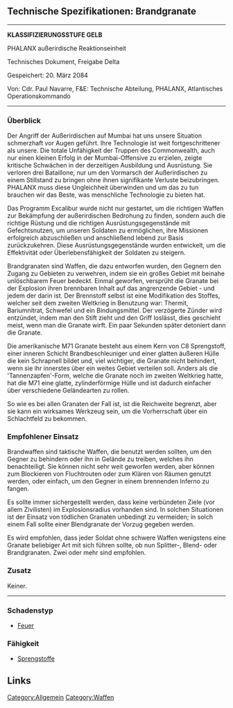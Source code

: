 ## Technische Spezifikationen: Brandgranate

------------------------------------------------------------------------

**KLASSIFIZIERUNGSSTUFE GELB**

PHALANX außerirdische Reaktionseinheit

Technisches Dokument, Freigabe Delta

Gespeichert: 20. März 2084

Von: Cdr. Paul Navarre, F&E: Technische Abteilung, PHALANX, Atlantisches
Operationskommando

------------------------------------------------------------------------

### Überblick

Der Angriff der Außerirdischen auf Mumbai hat uns unsere Situation
schmerzhaft vor Augen geführt. Ihre Technologie ist weit
fortgeschrittener als unsere. Die totale Unfähigkeit der Truppen des
Commonwealth, auch nur einen kleinen Erfolg in der Mumbai-Offensive zu
erzielen, zeigte kritische Schwächen in der derzeitigen Ausbildung und
Ausrüstung. Sie verloren drei Bataillone, nur um den Vormarsch der
Außerirdischen zu einem Stillstand zu bringen ohne ihnen signifikante
Verluste beizubringen. PHALANX muss diese Ungleichheit überwinden und um
das zu tun brauchen wir das Beste, was menschliche Technologie zu bieten
hat.

Das Programm Excalibur wurde nicht nur gestartet, um die richtigen
Waffen zur Bekämpfung der außerirdischen Bedrohung zu finden, sondern
auch die richtige Rüstung und die richtigen Ausrüstungsgegenstände mit
Gefechtsnutzen, um unseren Soldaten zu ermöglichen, ihre Missionen
erfolgreich abzuschließen und anschließend lebend zur Basis
zurückzukehren. Diese Ausrüstungsgegenstände wurden entwickelt, um die
Effektivität oder Überlebensfähigkeit der Soldaten zu steigern.

Brandgranaten sind Waffen, die dazu entworfen wurden, den Gegnern den
Zugang zu Gebieten zu verwehren, indem sie ein großes Gebiet mit beinahe
unlöschbarem Feuer bedeckt. Einmal geworfen, versprüht die Granate bei
der Explosion ihren brennbaren Inhalt auf das angrenzende Gebiet - und
jedem der darin ist. Der Brennstoff selbst ist eine Modifikation des
Stoffes, welcher seit dem zweiten Weltkrieg in Benutzung war: Thermit,
Bariumnitrat, Schwefel und ein Bindungsmittel. Der verzögerte Zünder
wird entzündet, indem man den Stift zieht und den Griff loslässt, dies
geschieht meist, wenn man die Granate wirft. Ein paar Sekunden später
detoniert dann die Granate.

Die amerikanische M71 Granate besteht aus einem Kern von C8 Sprengstoff,
einer inneren Schicht Brandbeschleuniger und einer glatten äußeren Hülle
die kein Schrapnell bildet und, viel wichtiger, die Granate nicht
behindert, wenn sie ihr innerstes über ein weites Gebiet verteilen soll.
Anders als die 'Tannenzapfen'-Form, welche die Granate noch im zweiten
Weltkrieg hatte, hat die M71 eine glatte, zylinderförmige Hülle und ist
dadurch einfacher über verschiedene Geländearten zu rollen.

So wie es bei allen Granaten der Fall ist, ist die Reichweite begrenzt,
aber sie kann ein wirksames Werkzeug sein, um die Vorherrschaft über ein
Schlachtfeld zu bekommen.

### Empfohlener Einsatz

Brandwaffen sind taktische Waffen, die benutzt werden sollten, um den
Gegner zu behindern oder ihn in Gelände zu treiben, welches ihn
benachteiligt. Sie können nicht sehr weit geworfen werden, aber können
zum Blockieren von Fluchtrouten oder zum Klären von Räumen genutzt
werden, oder einfach, um den Gegner in einem brennenden Inferno zu
fangen.

Es sollte immer sichergestellt werden, dass keine verbündeten Ziele (vor
allem Zivilisten) im Explosionsradius vorhanden sind. In solchen
Situationen ist der Einsatz von tödlichen Granaten unbedingt zu
vermeiden; in solch einem Fall sollte einer Blendgranate der Vorzug
gegeben werden.

Es wird empfohlen, dass jeder Soldat ohne schwere Waffen wenigstens eine
Granate beliebiger Art mit sich führen sollte, ob nun Splitter-, Blend-
oder Brandgranaten. Zwei oder mehr sind empfohlen.

### Zusatz

Keiner.

------------------------------------------------------------------------

### Schadenstyp

- [Feuer](Schaden/Feuer "wikilink")

### Fähigkeit

- [Sprengstoffe](Fähigkeiten/Sprengstoffe "wikilink")

## Links

[Category:Allgemein](Category:Allgemein "wikilink")
[Category:Waffen](Category:Waffen "wikilink")
